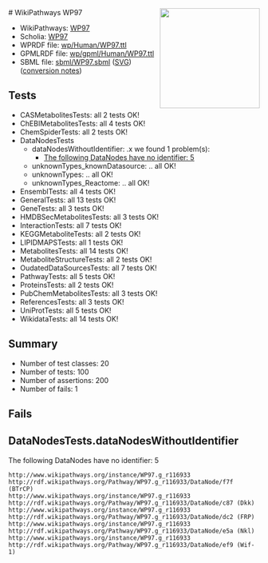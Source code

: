 <img style="float: right; width: 200px" src="../logo.png" />
# WikiPathways WP97

* WikiPathways: [WP97](https://identifiers.org/wikipathways:WP97)
* Scholia: [WP97](https://scholia.toolforge.org/wikipathways/WP97)
* WPRDF file: [wp/Human/WP97.ttl](../wp/Human/WP97.ttl)
* GPMLRDF file: [wp/gpml/Human/WP97.ttl](../wp/gpml/Human/WP97.ttl)
* SBML file: [sbml/WP97.sbml](../sbml/WP97.sbml) ([SVG](../sbml/WP97.svg)) ([conversion notes](../sbml/WP97.txt))

## Tests
* CASMetabolitesTests: all 2 tests OK!
* ChEBIMetabolitesTests: all 4 tests OK!
* ChemSpiderTests: all 2 tests OK!
* DataNodesTests
    * dataNodesWithoutIdentifier: .x we found 1 problem(s):
        * [The following DataNodes have no identifier: 5](#d2d32fa4)
    * unknownTypes_knownDatasource: .. all OK!
    * unknownTypes: .. all OK!
    * unknownTypes_Reactome: .. all OK!
* EnsemblTests: all 4 tests OK!
* GeneralTests: all 13 tests OK!
* GeneTests: all 3 tests OK!
* HMDBSecMetabolitesTests: all 3 tests OK!
* InteractionTests: all 7 tests OK!
* KEGGMetaboliteTests: all 2 tests OK!
* LIPIDMAPSTests: all 1 tests OK!
* MetabolitesTests: all 14 tests OK!
* MetaboliteStructureTests: all 2 tests OK!
* OudatedDataSourcesTests: all 7 tests OK!
* PathwayTests: all 5 tests OK!
* ProteinsTests: all 2 tests OK!
* PubChemMetabolitesTests: all 3 tests OK!
* ReferencesTests: all 3 tests OK!
* UniProtTests: all 5 tests OK!
* WikidataTests: all 14 tests OK!


## Summary

* Number of test classes: 20
* Number of tests: 100
* Number of assertions: 200
* Number of fails: 1

## Fails

<a name="d2d32fa4" />

## DataNodesTests.dataNodesWithoutIdentifier

The following DataNodes have no identifier: 5
```
http://www.wikipathways.org/instance/WP97.g_r116933 http://rdf.wikipathways.org/Pathway/WP97.g_r116933/DataNode/f7f (BTrCP)
http://www.wikipathways.org/instance/WP97.g_r116933 http://rdf.wikipathways.org/Pathway/WP97.g_r116933/DataNode/c87 (Dkk)
http://www.wikipathways.org/instance/WP97.g_r116933 http://rdf.wikipathways.org/Pathway/WP97.g_r116933/DataNode/dc2 (FRP)
http://www.wikipathways.org/instance/WP97.g_r116933 http://rdf.wikipathways.org/Pathway/WP97.g_r116933/DataNode/e5a (Nkl)
http://www.wikipathways.org/instance/WP97.g_r116933 http://rdf.wikipathways.org/Pathway/WP97.g_r116933/DataNode/ef9 (Wif-1)
```

